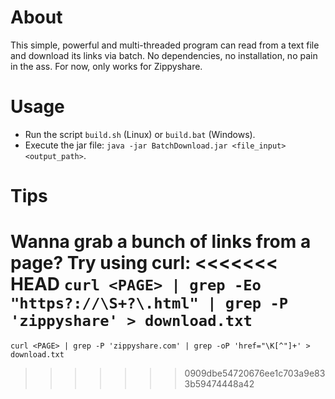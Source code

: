 # About

This simple, powerful and multi-threaded program can read from a text file and download its links via batch.
No dependencies, no installation, no pain in the ass.
For now, only works for Zippyshare.

# Usage

- Run the script ```build.sh``` (Linux) or ```build.bat``` (Windows).
- Execute the jar file: ```java -jar BatchDownload.jar <file_input> <output_path>```.

# Tips

Wanna grab a bunch of links from a page? Try using curl:
<<<<<<< HEAD
```curl <PAGE> | grep -Eo "https?://\S+?\.html" | grep -P 'zippyshare' > download.txt```
=======
```curl <PAGE> | grep -P 'zippyshare.com' | grep -oP 'href="\K[^"]+' > download.txt```
>>>>>>> 0909dbe54720676ee1c703a9e833b59474448a42
